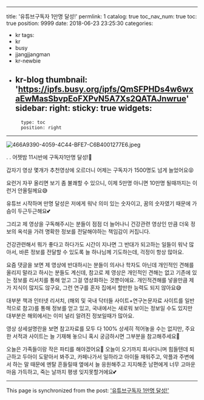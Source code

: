 
---
title: '유튜브구독자 1만명 달성!'
permlink: 1
catalog: true
toc_nav_num: true
toc: true
position: 9999
date: 2018-06-23 23:25:30
categories:
- kr
tags:
- kr
- busy
- jjangjjangman
- kr-newbie
- kr-blog
thumbnail: 'https://ipfs.busy.org/ipfs/QmSFPHDs4w6wxaEwMasSbvpEoFXPvN5A7Xs2QATAJnwrue'
sidebar:
    right:
        sticky: true
widgets:
    -
        type: toc
        position: right
---


![466A9390-4059-4C44-BFE7-C6B4001277E6.jpeg](https://ipfs.busy.org/ipfs/QmSFPHDs4w6wxaEwMasSbvpEoFXPvN5A7Xs2QATAJnwrue)


.
.
어젯밤 11시반에 구독자1만명 달성!🎉

갑자기 영상 몇개가 추천영상에 오르더니 어제는 구독자가 1500명도 넘게 늘었어요😝

요런거 자꾸 올리면 보기 좀 불쾌할 수 있으니, 이제 5만명 아니면 10만명 될때까지는 이런거 안올릴께요😅

유튜브 시작하며 만명 달성은 저에게 워낙 의미 있는 숫자이고, 꿈의 숫자였기 때문에 가슴이 두근두근해요💕

그리고 제 영상을 구독해주시는 분들이 점점 더 늘어나니 건강관련 영상인 만큼 더욱 정보의 옥석을 가려 명확한 정보를 전달해야하는 책임감이 커집니다.

건강관련해서 뭐가 좋다고 하다가도 시간이 지나면 그 반대가 되고하는 일들이 워낙 많아서, 바른 정보를 전달할 수 있도록 늘 하나님께 기도하는데, 걱정이 항상 많아요.

요즘 댓글을 보면 제 영상에 반대하시는 분들이 의사나 학자도 아닌데 개인적인 견해를 올리지 말라고 하시는 분들도 계신데, 참고로 제 영상은 개인적인 견해는 없고 기존에 있는 정보를 리서치를 통해 얻고 그걸 영상화하는 것뿐이에요. 개인적견해를 넣을만큼 제가 지식이 많지도 않구요, 그런 연구를 혼자 집에서 할만한 능력도 되지 않아요😅

대부분 책과 인터넷 리서치, (해외 및 국내 닥터들 사이트+연구논문자료 사이트를 일반적으로 참고)를 통해 정보를 얻고 있고, 국내에서는 새로워 보이는 정보일 수도 있지만 대부분은 해외에서는 이미 널리 알려진 정보일때가 많아요. 

영상 상세설명란을 보면 참고자료를 모두 다 100% 상세히 적어놓을 수는 없지만, 주요한 서적과 사이트는 늘 기재해 놓으니 혹시 궁금하시면 그부분을 참고해주세요🤗

오늘은 가족들이랑 작은 파티를 해야겠어요🎂 오늘이 오기까지 회사다니며 힘들텐데 퇴근하고 두아이 도맡아서 봐주고, 카페나가서 일하라고 아이들 재워주고, 악플과 주변에서 하는 말 때문에 멘탈 흔들릴때 옆에서 늘 응원해주고 지지해준 남편에게 너무 고마운 마음 가득하고, 죽는 날까지 평생 잊지못할거에요💕

- - -

This page is synchronized from the post: ['유튜브구독자 1만명 달성!'](https://steemit.com/@loveecho/1)
